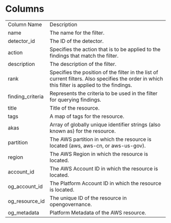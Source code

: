 # Columns  

<table>
	<tr><td>Column Name</td><td>Description</td></tr>
	<tr><td>name</td><td>The name for the filter.</td></tr>
	<tr><td>detector_id</td><td>The ID of the detector.</td></tr>
	<tr><td>action</td><td>Specifies the action that is to be applied to the findings that match the filter.</td></tr>
	<tr><td>description</td><td>The description of the filter.</td></tr>
	<tr><td>rank</td><td>Specifies the position of the filter in the list of current filters. Also specifies the order in which this filter is applied to the findings.</td></tr>
	<tr><td>finding_criteria</td><td>Represents the criteria to be used in the filter for querying findings.</td></tr>
	<tr><td>title</td><td>Title of the resource.</td></tr>
	<tr><td>tags</td><td>A map of tags for the resource.</td></tr>
	<tr><td>akas</td><td>Array of globally unique identifier strings (also known as) for the resource.</td></tr>
	<tr><td>partition</td><td>The AWS partition in which the resource is located (aws, aws-cn, or aws-us-gov).</td></tr>
	<tr><td>region</td><td>The AWS Region in which the resource is located.</td></tr>
	<tr><td>account_id</td><td>The AWS Account ID in which the resource is located.</td></tr>
	<tr><td>og_account_id</td><td>The Platform Account ID in which the resource is located.</td></tr>
	<tr><td>og_resource_id</td><td>The unique ID of the resource in opengovernance.</td></tr>
	<tr><td>og_metadata</td><td>Platform Metadata of the AWS resource.</td></tr>
</table>